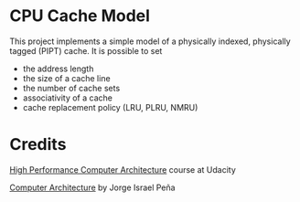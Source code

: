 # CPU Cache Model

This project implements a simple model of a physically indexed, physically tagged (PIPT) cache. It is possible to set
* the address length
* the size of a cache line
* the number of cache sets 
* associativity of a cache
* cache replacement policy (LRU, PLRU, NMRU)

# Credits

[High Performance Computer Architecture](https://www.udacity.com/course/high-performance-computer-architecture--ud007) course at Udacity 

[Computer Architecture](https://jip.dev/notes/computer-architecture/#cache-replacement) by Jorge Israel Peña

